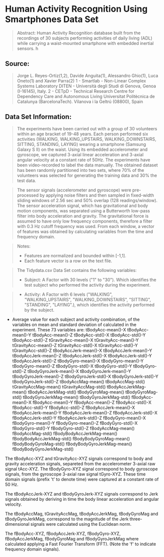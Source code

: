 # Human Activity Recognition Using Smartphones Data Set 
> Abstract: Human Activity Recognition database built from the recordings of 30 subjects performing activities of daily living (ADL) while carrying a waist-mounted smartphone with embedded inertial sensors.
h
## Source:
> Jorge L. Reyes-Ortiz(1,2), Davide Anguita(1), Alessandro Ghio(1), Luca Oneto(1) and Xavier Parra(2)
> 1 - Smartlab - Non-Linear Complex Systems Laboratory
> DITEN - Università degli Studi di Genova, Genoa (I-16145), Italy. 
> 2 - CETpD - Technical Research Centre for Dependency Care and Autonomous Living
> Universitat Politècnica de Catalunya (BarcelonaTech). Vilanova i la Geltrú (08800), Spain

## Data Set Information:

> The experiments have been carried out with a group of 30 volunteers within an age bracket of 19-48 years. Each person performed six activities (WALKING, WALKING_UPSTAIRS, WALKING_DOWNSTAIRS, SITTING, STANDING, LAYING) wearing a smartphone (Samsung Galaxy S II) on the waist. Using its embedded accelerometer and gyroscope, we captured 3-axial linear acceleration and 3-axial angular velocity at a constant rate of 50Hz. The experiments have been video-recorded to label the data manually. The obtained dataset has been randomly partitioned into two sets, where 70% of the volunteers was selected for generating the training data and 30% the test data. 

> The sensor signals (accelerometer and gyroscope) were pre-processed by applying noise filters and then sampled in fixed-width sliding windows of 2.56 sec and 50% overlap (128 readings/window). The sensor acceleration signal, which has gravitational and body motion components, was separated using a Butterworth low-pass filter into body acceleration and gravity. The gravitational force is assumed to have only low frequency components, therefore a filter with 0.3 Hz cutoff frequency was used. From each window, a vector of features was obtained by calculating variables from the time and frequency domain.

> Notes: 
> - Features are normalized and bounded within [-1,1].
> - Each feature vector is a row on the text file.

> The Tidydata.csv Data Set contains the following variables:
> - Subject: A Factor with 30 levels ("1" to "30"). Which identifies the test subject who performed the activity during the experiment.  

> - Activity: A Factor with 6 levels ("WALKING", "WALKING_UPSTAIRS", "WALKING_DOWNSTAIRS", "SITTING", "STANDING", "LAYING".), which identifies the activity performed by the subject.

- Average value for each subject and activity combination, of the variables on mean and standard deviation of calculated in the experiment. These 73 variables are:
  tBodyAcc-mean()-X
  tBodyAcc-mean()-Y
  tBodyAcc-mean()-Z
  tBodyAcc-std()-X
  tBodyAcc-std()-Y
  tBodyAcc-std()-Z
  tGravityAcc-mean()-X
  tGravityAcc-mean()-Y
  tGravityAcc-mean()-Z
  tGravityAcc-std()-X
  tGravityAcc-std()-Y
  tGravityAcc-std()-Z
  tBodyAccJerk-mean()-X
  tBodyAccJerk-mean()-Y
  tBodyAccJerk-mean()-Z
  tBodyAccJerk-std()-X
  tBodyAccJerk-std()-Y
  tBodyAccJerk-std()-Z
  tBodyGyro-mean()-X
  tBodyGyro-mean()-Y
  tBodyGyro-mean()-Z
  tBodyGyro-std()-X
  tBodyGyro-std()-Y
  tBodyGyro-std()-Z
  tBodyGyroJerk-mean()-X
  tBodyGyroJerk-mean()-Y
  tBodyGyroJerk-mean()-Z
  tBodyGyroJerk-std()-X
  tBodyGyroJerk-std()-Y
  tBodyGyroJerk-std()-Z
  tBodyAccMag-mean()
  tBodyAccMag-std()
  tGravityAccMag-mean()
  tGravityAccMag-std()
  tBodyAccJerkMag-mean()
  tBodyAccJerkMag-std()
  tBodyGyroMag-mean()
  tBodyGyroMag-std()
  tBodyGyroJerkMag-mean()
  tBodyGyroJerkMag-std()
  fBodyAcc-mean()-X
  fBodyAcc-mean()-Y
  fBodyAcc-mean()-Z
  fBodyAcc-std()-X
  fBodyAcc-std()-Y
  fBodyAcc-std()-Z
  fBodyAccJerk-mean()-X
  fBodyAccJerk-mean()-Y
  fBodyAccJerk-mean()-Z
  fBodyAccJerk-std()-X
  fBodyAccJerk-std()-Y
  fBodyAccJerk-std()-Z
  fBodyGyro-mean()-X
  fBodyGyro-mean()-Y
  fBodyGyro-mean()-Z
  fBodyGyro-std()-X
  fBodyGyro-std()-Y
  fBodyGyro-std()-Z
  fBodyAccMag-mean()
  fBodyAccMag-std()
  fBodyBodyAccJerkMag-mean()
  fBodyBodyAccJerkMag-std()
  fBodyBodyGyroMag-mean()
  fBodyBodyGyroMag-std()
  fBodyBodyGyroJerkMag-mean()
  fBodyBodyGyroJerkMag-std()

The tBodyAcc-XYZ and tGravityAcc-XYZ signals correspond to body and gravity acceleration signals, separeted from the accelerometer 3-axial raw signal tAcc-XYZ. The tBodyGyro-XYZ signal correspond to body gyroscope signals, from the gyroscope 3-axial raw signal tGyro-XYZ. These time domain signals (prefix 't' to denote time) were captured at a constant rate of 50 Hz.

The tBodyAccJerk-XYZ and tBodyGyroJerk-XYZ signals correspond to Jerk signals obtained by deriving in time the body linear acceleration and angular velocity.

The tBodyAccMag, tGravityAccMag, tBodyAccJerkMag, tBodyGyroMag and tBodyGyroJerkMag, correspond to the magnitude of the Jerk three-dimensional signals were calculated using the Euclidean norm.

The fBodyAcc-XYZ, fBodyAccJerk-XYZ, fBodyGyro-XYZ, fBodyAccJerkMag, fBodyGyroMag and fBodyGyroJerkMag where calculated applying a Fast Fourier Transform (FFT). (Note the 'f' to indicate frequency domain signals). 
 
